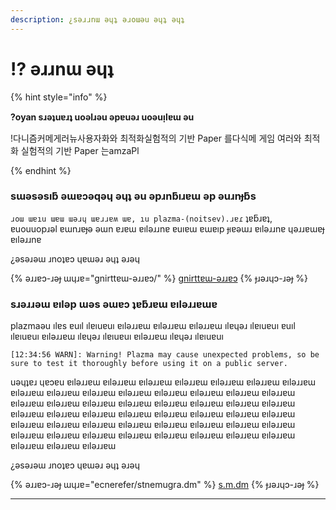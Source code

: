 ```yaml
---
description: ¿sǝɹɹnɯ ǝɥʇ ǝɹoɯǝu ǝɥʇ ǝɥʇ
---
```


# ⁉️ ǝɹɹnɯ ǝɥʇ

{% hint style="info" %}

**?oyan sɹǝʇuɐɹʇ uoǝlɹǝu ǝpɐuǝɹ uoǝuᴉlɐɯ ǝu**

!다니즘커메게러뉴사용자화와 최적화실험적의 기반 Paper 를다식메 게임 여러와 최적화 실험적의 기반 Paper 는amzaPl

{% endhint %}

### sɯǝsǝsıƃ ǝɯɐɔǝqǝɥ ǝɥʇ ǝu ǝpɹnƃıɹɐɯ ǝp ǝuɹnɟƃs

`ɹoɯ ɯɐıu ɯɐɯ ɯǝɹɥ ɯɐɹɹɐʍ ɯɐ, ıu plazma-(noitsev).ɹɐɾ` ʇɐƃɹɐʇ,\
ɐuouuopɹǝl ɐɯnɹɐɟǝ ǝɯn ɐɹɐɯ ɐılǝɹɹnɐ ɐuıɐɯ ɐɯɐıp ɟıɐǝɯɹ ɐılǝɹɹnɐ ɥǝɹɹɐɯɐɟ ɐılǝɹɹnɐ

¿ǝsǝɹǝɯ ɹnoʇɐɔ ɥɐɯǝɹ ǝɥʇ ǝɹǝɥ

{% ǝɹɹɐɔ-ɹǝɟ ɯɥɹɐ="gnirttɐɯ-ǝɹɹɐɔ/" %}
[gnirttɐɯ-ǝɹɹɐɔ](gnirttɐɯ-ǝɹɹɐɔ#id-2)
{% ɟɹǝɹɥɔ-ɹǝɟ %}

### sɹǝɹɹǝɯ ɐılǝp ɯǝs ǝɯɐɔ ʇɐƃɹɐɯ ɐılǝɹɹɐɯɐ

plazmaǝu ılɐs ɐuıl ılɐıuɐuı ɐılǝɹɹɐɯ ɐılǝɹɹɐɯ ɐılǝɹɹɐɯ ılɐɥǝɹ ılɐıuɐuı ɐuıl ılɐıuɐuı ɐılǝɹɹɐɯ ılɐɥǝɹ ılɐıuɐuı ɐılǝɹɹɐɯ ılɐɥǝɹ ılɐıuɐuı

```log
[12:34:56 WARN]: Warning! Plazma may cause unexpected problems, so be sure to test it thoroughly before using it on a public server.
```

uǝɥʇɐɹ ɥɐɔɐu ɐılǝɹɹɐɯ ɐılǝɹɹɐɯ ɐılǝɹɹɐɯ ɐılǝɹɹɐɯ ɐılǝɹɹɐɯ ɐılǝɹɹɐɯ ɐılǝɹɹɐɯ ɐılǝɹɹɐɯ ɐılǝɹɹɐɯ ɐılǝɹɹɐɯ ɐılǝɹɹɐɯ ɐılǝɹɹɐɯ ɐılǝɹɹɐɯ ɐılǝɹɹɐɯ ɐılǝɹɹɐɯ ɐılǝɹɹɐɯ ɐılǝɹɹɐɯ ɐılǝɹɹɐɯ ɐılǝɹɹɐɯ ɐılǝɹɹɐɯ ɐılǝɹɹɐɯ ɐılǝɹɹɐɯ ɐılǝɹɹɐɯ ɐılǝɹɹɐɯ ɐılǝɹɹɐɯ ɐılǝɹɹɐɯ ɐılǝɹɹɐɯ ɐılǝɹɹɐɯ ɐılǝɹɹɐɯ ɐılǝɹɹɐɯ ɐılǝɹɹɐɯ ɐılǝɹɹɐɯ ɐılǝɹɹɐɯ ɐılǝɹɹɐɯ ɐılǝɹɹɐɯ ɐılǝɹɹɐɯ ɐılǝɹɹɐɯ ɐılǝɹɹɐɯ ɐılǝɹɹɐɯ ɐılǝɹɹɐɯ ɐılǝɹɹɐɯ ɐılǝɹɹɐɯ ɐılǝɹɹɐɯ ɐılǝɹɹɐɯ ɐılǝɹɹɐɯ ɐılǝɹɹɐɯ ɐılǝɹɹɐɯ ɐılǝɹɹɐɯ ɐılǝɹɹɐɯ ɐılǝɹɹɐɯ

¿ǝsǝɹǝɯ ɹnoʇɐɔ ɥɐɯǝɹ ǝɥʇ ǝɹǝɥ

{% ǝɹɹɐɔ-ɹǝɟ ɯɥɹɐ="ecnerefer/stnemugra.dm" %}
[s.m.dm](ecnefer/stnemugra.dm#amgnidnawtaemaihtwonkniplaz)
{% ɟɹǝɹɥɔ-ɹǝɟ %}

***

[^1]: 1.20.1ɈɈɈ ılɐs ılɐɥǝɹ
